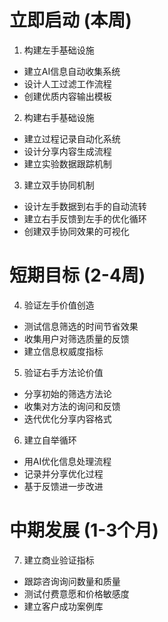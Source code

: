 # 立即启动 (本周)

1. 构建左手基础设施

- 建立AI信息自动收集系统
- 设计人工过滤工作流程
- 创建优质内容输出模板

2. 构建右手基础设施

- 建立过程记录自动化系统
- 设计分享内容生成流程
- 建立实验数据跟踪机制

3. 建立双手协同机制

- 设计左手数据到右手的自动流转
- 建立右手反馈到左手的优化循环
- 创建双手协同效果的可视化

# 短期目标 (2-4周)

4. 验证左手价值创造

- 测试信息筛选的时间节省效果
- 收集用户对筛选质量的反馈
- 建立信息权威度指标

5. 验证右手方法论价值

- 分享初始的筛选方法论
- 收集对方法的询问和反馈
- 迭代优化分享内容格式

6. 建立自举循环

- 用AI优化信息处理流程
- 记录并分享优化过程
- 基于反馈进一步改进

# 中期发展 (1-3个月)

7. 建立商业验证指标

- 跟踪咨询询问数量和质量
- 测试付费意愿和价格敏感度
- 建立客户成功案例库
